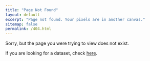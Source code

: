 ```yaml
---
title: "Page Not Found"
layout: default
excerpt: "Page not found. Your pixels are in another canvas."
sitemap: false
permalink: /404.html
---
```


Sorry, but the page you were trying to view does not exist.

If you are looking for a dataset, check [here](http://www.vision.caltech.edu/datasets/).
